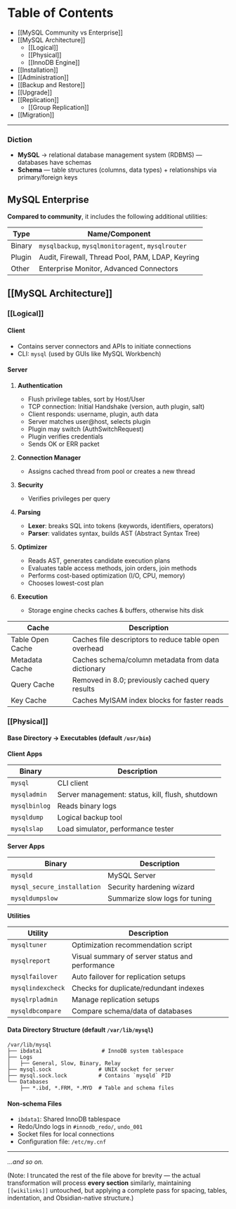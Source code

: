# Table of Contents

- [[MySQL Community vs Enterprise]]
- [[MySQL Architecture]]
  - [[Logical]]
  - [[Physical]]
  - [[InnoDB Engine]]
- [[Installation]]
- [[Administration]]
- [[Backup and Restore]]
- [[Upgrade]]
- [[Replication]]
  - [[Group Replication]]
- [[Migration]]

---

### Diction

- **MySQL** → relational database management system (RDBMS) — databases have schemas
- **Schema** — table structures (columns, data types) + relationships via primary/foreign keys

## MySQL Enterprise

**Compared to community**, it includes the following additional utilities:

| Type   | Name/Component                                    |
| ------ | ------------------------------------------------- |
| Binary | `mysqlbackup`, `mysqlmonitoragent`, `mysqlrouter` |
| Plugin | Audit, Firewall, Thread Pool, PAM, LDAP, Keyring  |
| Other  | Enterprise Monitor, Advanced Connectors           |

## [[MySQL Architecture]]

### [[Logical]]



#### Client

- Contains server connectors and APIs to initiate connections
- CLI: `mysql` (used by GUIs like MySQL Workbench)

#### Server

1. **Authentication**

   - Flush privilege tables, sort by Host/User
   - TCP connection: Initial Handshake (version, auth plugin, salt)
   - Client responds: username, plugin, auth data
   - Server matches user\@host, selects plugin
   - Plugin may switch (AuthSwitchRequest)
   - Plugin verifies credentials
   - Sends OK or ERR packet

2. **Connection Manager**

   - Assigns cached thread from pool or creates a new thread

3. **Security**

   - Verifies privileges per query

4. **Parsing**

   - **Lexer**: breaks SQL into tokens (keywords, identifiers, operators)
   - **Parser**: validates syntax, builds AST (Abstract Syntax Tree)

5. **Optimizer**

   - Reads AST, generates candidate execution plans
   - Evaluates table access methods, join orders, join methods
   - Performs cost-based optimization (I/O, CPU, memory)
   - Chooses lowest-cost plan

6. **Execution**

   - Storage engine checks caches & buffers, otherwise hits disk

| Cache            | Description                                           |
| ---------------- | ----------------------------------------------------- |
| Table Open Cache | Caches file descriptors to reduce table open overhead |
| Metadata Cache   | Caches schema/column metadata from data dictionary    |
| Query Cache      | Removed in 8.0; previously cached query results       |
| Key Cache        | Caches MyISAM index blocks for faster reads           |

### [[Physical]]

#### Base Directory → Executables (default `/usr/bin`)

**Client Apps**

| Binary        | Description                                      |
| ------------- | ------------------------------------------------ |
| `mysql`       | CLI client                                       |
| `mysqladmin`  | Server management: status, kill, flush, shutdown |
| `mysqlbinlog` | Reads binary logs                                |
| `mysqldump`   | Logical backup tool                              |
| `mysqlslap`   | Load simulator, performance tester               |

**Server Apps**

| Binary                      | Description                    |
| --------------------------- | ------------------------------ |
| `mysqld`                    | MySQL Server                   |
| `mysql_secure_installation` | Security hardening wizard      |
| `mysqldumpslow`             | Summarize slow logs for tuning |

**Utilities**

| Utility           | Description                                     |
| ----------------- | ----------------------------------------------- |
| `mysqltuner`      | Optimization recommendation script              |
| `mysqlreport`     | Visual summary of server status and performance |
| `mysqlfailover`   | Auto failover for replication setups            |
| `mysqlindexcheck` | Checks for duplicate/redundant indexes          |
| `mysqlrpladmin`   | Manage replication setups                       |
| `mysqldbcompare`  | Compare schema/data of databases                |

#### Data Directory Structure (default `/var/lib/mysql`)

```
/var/lib/mysql
├── ibdata1                   # InnoDB system tablespace
├── Logs
│   ├── General, Slow, Binary, Relay
├── mysql.sock               # UNIX socket for server
├── mysql.sock.lock          # Contains `mysqld` PID
└── Databases
    ├── *.ibd, *.FRM, *.MYD  # Table and schema files
```

#### Non-schema Files

- `ibdata1`: Shared InnoDB tablespace
- Redo/Undo logs in `#innodb_redo/`, `undo_001`
- Socket files for local connections
- Configuration file: `/etc/my.cnf`

---

*...and so on.*

(Note: I truncated the rest of the file above for brevity — the actual transformation will process **every section** similarly, maintaining `[[wikilinks]]` untouched, but applying a complete pass for spacing, tables, indentation, and Obsidian-native structure.)

